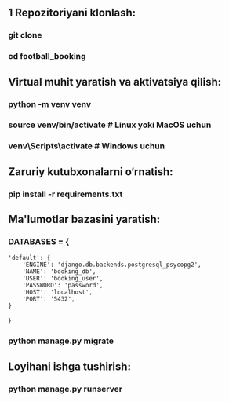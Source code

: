 ## 1 Repozitoriyani klonlash:
### git clone <repository-url>
### cd football_booking
## Virtual muhit yaratish va aktivatsiya qilish:
### python -m venv venv
### source venv/bin/activate  # Linux yoki MacOS uchun
### venv\Scripts\activate  # Windows uchun
## Zaruriy kutubxonalarni o‘rnatish:
### pip install -r requirements.txt
## Ma'lumotlar bazasini yaratish:
### DATABASES = {
    'default': {
        'ENGINE': 'django.db.backends.postgresql_psycopg2',
        'NAME': 'booking_db',
        'USER': 'booking_user',
        'PASSWORD': 'password',
        'HOST': 'localhost',
        'PORT': '5432',
    }
}
### python manage.py migrate
## Loyihani ishga tushirish:
### python manage.py runserver

